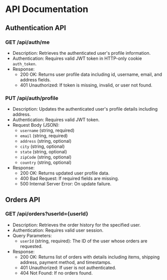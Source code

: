 # API Documentation

## Authentication API

### GET /api/auth/me
- Description: Retrieves the authenticated user's profile information.
- Authentication: Requires valid JWT token in HTTP-only cookie `auth_token`.
- Response:
  - 200 OK: Returns user profile data including id, username, email, and address fields.
  - 401 Unauthorized: If token is missing, invalid, or user not found.

### PUT /api/auth/profile
- Description: Updates the authenticated user's profile details including address.
- Authentication: Requires valid JWT token.
- Request Body (JSON):
  - `username` (string, required)
  - `email` (string, required)
  - `address` (string, optional)
  - `city` (string, optional)
  - `state` (string, optional)
  - `zipCode` (string, optional)
  - `country` (string, optional)
- Response:
  - 200 OK: Returns updated user profile data.
  - 400 Bad Request: If required fields are missing.
  - 500 Internal Server Error: On update failure.

## Orders API

### GET /api/orders?userId={userId}
- Description: Retrieves the order history for the specified user.
- Authentication: Requires valid user session.
- Query Parameters:
  - `userId` (string, required): The ID of the user whose orders are requested.
- Response:
  - 200 OK: Returns list of orders with details including items, shipping address, payment method, and timestamps.
  - 401 Unauthorized: If user is not authenticated.
  - 404 Not Found: If no orders found.

 
